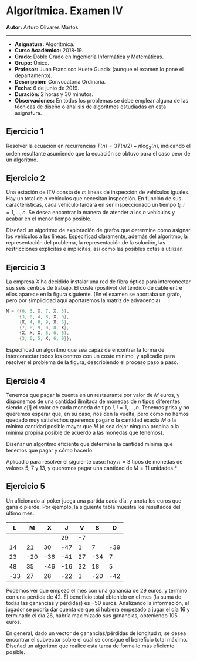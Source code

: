 # Algorítmica. Examen IV

**Autor:** Arturo Olivares Martos
***

- **Asignatura:**  Algorítmica.
- **Curso Académico:** 2018-19.
- **Grado:** Doble Grado en Ingeniería Informática y Matemáticas.
- **Grupo:** Único.
- **Profesor:** Juan Francisco Huete Guadix (aunque el examen lo pone el departamento).
- **Descripción:** Convocatoria Ordinaria.
- **Fecha:** 6 de junio de 2019.
- **Duración:** 2 horas y 30 minutos.
- **Observaciones:** En todos los problemas se debe emplear alguna de las técnicas de diseño o análisis de algoritmos estudiadas en esta asignatura.

## Ejercicio 1
Resolver la ecuación en recurrencias $T(n)=3T\left(n/2\right) + n\log_2(n)$, indicando el orden resultante asumiendo que la ecuación se obtuvo para el caso peor de un algoritmo.

## Ejercicio 2
Una estación de ITV consta de $m$ líneas de inspección de vehículos iguales. Hay un total de $n$ vehículos que necesitan inspección. En función de sus características, cada vehículo tardará en ser inspeccionado un tiempo $t_i$, $i = 1, \ldots, n$. Se desea encontrar la manera de atender a los $n$ vehículos y acabar en el menor tiempo posible. 

Diseñad un algoritmo de exploración de grafos que determine cómo asignar los vehículos a las líneas. Especificad claramente, además del algoritmo, la representación del problema, la representación de la solución, las restricciones explícitas e implícitas, así como las posibles cotas a utilizar.

## Ejercicio 3
La empresa $X$ ha decidido instalar una red de fibra óptica para interconectar sus seis centros de trabajo. El coste (positivo) del tendido de cable entre ellos aparece en la figura siguiente. (En el examen se aportaba un grafo, pero por simplicidad aquí aportaremos la matriz de adyacencia)

```cpp
M = {{0, 3, X, 7, X, 3},
     {3, 0, 4, 8, X, 6},
     {X, 4, 0, 9, X, 5},
     {7, 8, 9, 0, 8, X},
     {X, X, X, 8, 0, 6},
     {3, 6, 5, X, 6, 0}};
```

Especificad un algoritmo que sea capaz de encontrar la forma de interconectar todos los centros con un coste mı́nimo, y aplicadlo para resolver el problema de la figura, describiendo el proceso paso a paso.

## Ejercicio 4
Tenemos que pagar la cuenta en un restaurante por valor de $M$ euros, y disponemos de una cantidad ilimitada de monedas de $n$ tipos diferentes, siendo $c[i]$ el valor de cada moneda de tipo $i$, $i = 1, \ldots, n$. Tenemos prisa y no queremos esperar que, en su caso, nos den la vuelta, pero como no hemos quedado muy satisfechos queremos pagar o la cantidad exacta $M$ o la mı́nima cantidad posible mayor que $M$ (o sea dejar ninguna propina o la mı́nima propina posible de acuerdo a las monedas que tenemos). 

Diseñar un algoritmo eficiente que determine la cantidad mı́nima que tenemos que pagar y cómo hacerlo. 

Aplicadlo para resolver el siguiente caso: hay $n = 3$ tipos de monedas de valores $5$, $7$ y $13$, y queremos pagar una cantidad de $M = 11$ unidades.* 

## Ejercicio 5
 Un aficionado al póker juega una partida cada dı́a, y anota los euros que gana o pierde. Por ejemplo, la siguiente tabla muestra los resultados del último mes.

| L   | M   | X   | J   | V   | S   | D   |
|-----|-----|-----|-----|-----|-----|-----|
|     |     |     | 29  | -7  |
| 14  | 21  | 30  | -47 | 1   | 7   | -39 |
| 23  | -20 | -36 | -41 | 27  | -34 | 7   |
| 48  | 35  | -46 | -16 | 32  | 18  | 5   |
| -33 | 27  | 28  | -22 | 1   | -20 | -42 |

Podemos ver que empezó el mes con una ganancia de $29$ euros, y terminó con una pérdida de $42$. El beneficio total obtenido en el mes (la suma de todas las ganancias y pérdidas) es $−50$ euros. Analizando la información, el jugador se podrı́a dar cuenta de que si hubiera empezado a jugar el dı́a $16$ y terminado el dı́a $26$, habrı́a maximizado sus ganancias, obteniendo $105$ euros.

En general, dado un vector de ganancias/pérdidas de longitud $n$, se desea encontrar el subvector sobre el cual se consigue el beneficio total máximo. Diseñad un algoritmo que realice esta tarea de forma lo más eficiente posible.
